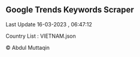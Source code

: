 

## Google Trends Keywords Scraper 
 
Last Update 16-03-2023 , 06:47:12

Country List :
VIETNAM.json



© Abdul Muttaqin 

